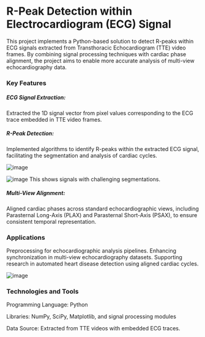 # R-Peak Detection within Electrocardiogram (ECG) Signal
This project implements a Python-based solution to detect R-peaks within ECG signals extracted from Transthoracic Echocardiogram (TTE) video frames. By combining signal processing techniques with cardiac phase alignment, the project aims to enable more accurate analysis of multi-view echocardiography data.

### Key Features
##### ECG Signal Extraction:
Extracted the 1D signal vector from pixel values corresponding to the ECG trace embedded in TTE video frames.

##### R-Peak Detection:
Implemented algorithms to identify R-peaks within the extracted ECG signal, facilitating the segmentation and analysis of cardiac cycles.

![image](https://github.com/user-attachments/assets/a04e2102-e144-44b4-89ca-84e68fc88922)

![image](https://github.com/user-attachments/assets/a19a4e6c-b41a-4743-b7ee-e0e8fb929c71)
This shows signals with challenging segmentations. 

##### Multi-View Alignment:
Aligned cardiac phases across standard echocardiographic views, including Parasternal Long-Axis (PLAX) and Parasternal Short-Axis (PSAX), to ensure consistent temporal representation.

### Applications
Preprocessing for echocardiographic analysis pipelines.
Enhancing synchronization in multi-view echocardiography datasets.
Supporting research in automated heart disease detection using aligned cardiac cycles.

![image](https://github.com/user-attachments/assets/a0f5325f-c964-4396-82c1-488b26ff9c3f)



### Technologies and Tools
Programming Language: Python

Libraries: NumPy, SciPy, Matplotlib, and signal processing modules

Data Source: Extracted from TTE videos with embedded ECG traces.
